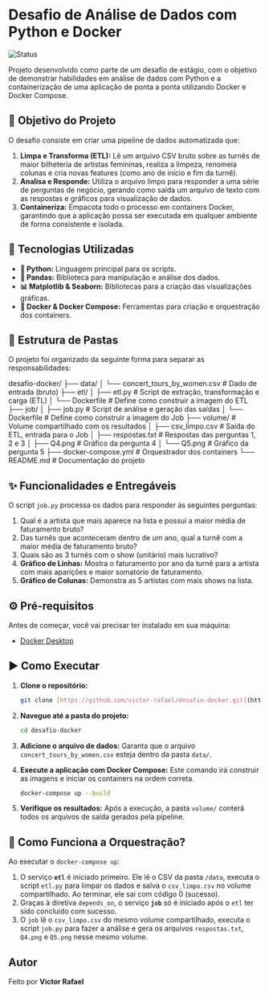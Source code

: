 # Desafio de Análise de Dados com Python e Docker

![Status](https://img.shields.io/badge/status-concluído-brightgreen)

Projeto desenvolvido como parte de um desafio de estágio, com o objetivo de demonstrar habilidades em análise de dados com Python e a containerização de uma aplicação de ponta a ponta utilizando Docker e Docker Compose.

## 📝 Objetivo do Projeto

O desafio consiste em criar uma pipeline de dados automatizada que:
1.  **Limpa e Transforma (ETL):** Lê um arquivo CSV bruto sobre as turnês de maior bilheteria de artistas femininas, realiza a limpeza, renomeia colunas e cria novas features (como ano de início e fim da turnê).
2.  **Analisa e Responde:** Utiliza o arquivo limpo para responder a uma série de perguntas de negócio, gerando como saída um arquivo de texto com as respostas e gráficos para visualização de dados.
3.  **Containeriza:** Empacota todo o processo em containers Docker, garantindo que a aplicação possa ser executada em qualquer ambiente de forma consistente e isolada.

## 🚀 Tecnologias Utilizadas

- **🐍 Python:** Linguagem principal para os scripts.
- **🐼 Pandas:** Biblioteca para manipulação e análise dos dados.
- **📊 Matplotlib & Seaborn:** Bibliotecas para a criação das visualizações gráficas.
- **🐳 Docker & Docker Compose:** Ferramentas para criação e orquestração dos containers.

## 📁 Estrutura de Pastas

O projeto foi organizado da seguinte forma para separar as responsabilidades:

desafio-docker/
├── data/
│   └── concert_tours_by_women.csv     # Dado de entrada (bruto)
├── etl/
│   ├── etl.py                         # Script de extração, transformação e carga (ETL)
│   └── Dockerfile                     # Define como construir a imagem do ETL
├── job/
│   ├── job.py                         # Script de análise e geração das saídas
│   └── Dockerfile                     # Define como construir a imagem do Job
├── volume/                            # Volume compartilhado com os resultados
│   ├── csv_limpo.csv                  # Saída do ETL, entrada para o Job
│   ├── respostas.txt                  # Respostas das perguntas 1, 2 e 3
│   ├── Q4.png                         # Gráfico da pergunta 4
│   └── Q5.png                         # Gráfico da pergunta 5
├── docker-compose.yml                 # Orquestrador dos containers
└── README.md                          # Documentação do projeto

## ✨ Funcionalidades e Entregáveis

O script `job.py` processa os dados para responder às seguintes perguntas:

1.  Qual é a artista que mais aparece na lista e possui a maior média de faturamento bruto?
2.  Das turnês que aconteceram dentro de um ano, qual a turnê com a maior média de faturamento bruto?
3.  Quais são as 3 turnês com o show (unitário) mais lucrativo?
4.  **Gráfico de Linhas:** Mostra o faturamento por ano da turnê para a artista com mais aparições e maior somatório de faturamento.
5.  **Gráfico de Colunas:** Demonstra as 5 artistas com mais shows na lista.

## ⚙️ Pré-requisitos

Antes de começar, você vai precisar ter instalado em sua máquina:
- [Docker Desktop](https://www.docker.com/products/docker-desktop/)

## ▶️ Como Executar

1.  **Clone o repositório:**
    ```bash
    git clone [https://github.com/victor-rafael/desafio-docker.git](https://github.com/victor-rafael/desafio-docker.git)
    ```

2.  **Navegue até a pasta do projeto:**
    ```bash
    cd desafio-docker
    ```

3.  **Adicione o arquivo de dados:**
    Garanta que o arquivo `concert_tours_by_women.csv` esteja dentro da pasta `data/`.

4.  **Execute a aplicação com Docker Compose:**
    Este comando irá construir as imagens e iniciar os containers na ordem correta.
    ```bash
    docker-compose up --build
    ```

5.  **Verifique os resultados:**
    Após a execução, a pasta `volume/` conterá todos os arquivos de saída gerados pela pipeline.

## 🔄 Como Funciona a Orquestração?

Ao executar o `docker-compose up`:
1.  O serviço **`etl`** é iniciado primeiro. Ele lê o CSV da pasta `/data`, executa o script `etl.py` para limpar os dados e salva o `csv_limpo.csv` no volume compartilhado. Ao terminar, ele sai com código 0 (sucesso).
2.  Graças à diretiva `depends_on`, o serviço **`job`** só é iniciado após o `etl` ter sido concluído com sucesso.
3.  O `job` lê o `csv_limpo.csv` do mesmo volume compartilhado, executa o script `job.py` para fazer a análise e gera os arquivos `respostas.txt`, `Q4.png` e `Q5.png` nesse mesmo volume.

## Autor

Feito por **Victor Rafael**

